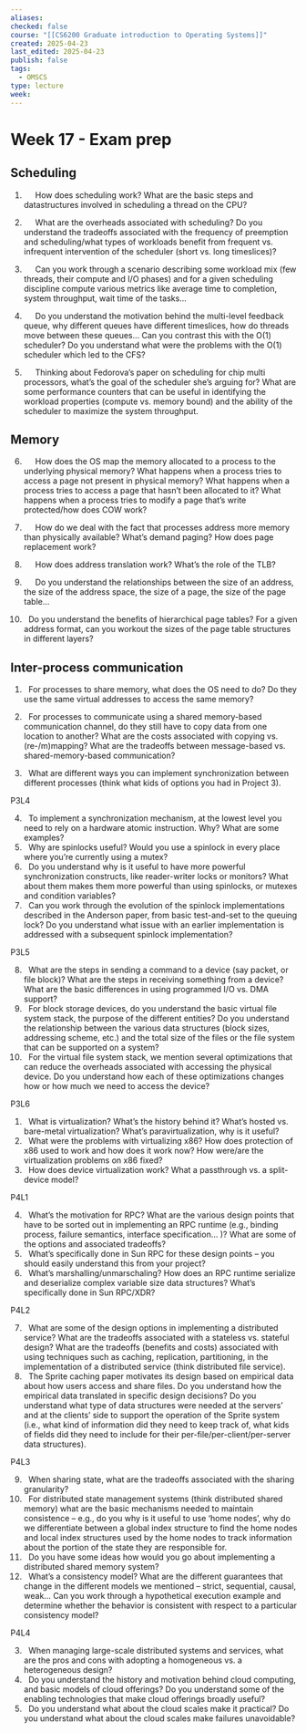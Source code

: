 ```yaml
---
aliases: 
checked: false
course: "[[CS6200 Graduate introduction to Operating Systems]]"
created: 2025-04-23
last_edited: 2025-04-23
publish: false
tags:
  - OMSCS
type: lecture
week:
---
```

# Week 17 - Exam prep

## Scheduling

1.      How does scheduling work? What are the basic steps and datastructures involved in scheduling a thread on the CPU?

2.      What are the overheads associated with scheduling? Do you understand the tradeoffs associated with the frequency of preemption and scheduling/what types of workloads benefit from frequent vs. infrequent intervention of the scheduler (short vs. long timeslices)?

3.      Can you work through a scenario describing some workload mix (few threads, their compute and I/O phases) and for a given scheduling discipline compute various metrics like average time to completion, system throughput, wait time of the tasks…

4.      Do you understand the motivation behind the multi-level feedback queue, why different queues have different timeslices, how do threads move between these queues… Can you contrast this with the O(1) scheduler? Do you understand what were the problems with the O(1) scheduler which led to the CFS?

5.      Thinking about Fedorova’s paper on scheduling for chip multi processors, what’s the goal of the scheduler she’s arguing for? What are some performance counters that can be useful in identifying the workload properties (compute vs. memory bound) and the ability of the scheduler to maximize the system throughput.

## Memory

6.      How does the OS map the memory allocated to a process to the underlying physical memory? What happens when a process tries to access a page not present in physical memory? What happens when a process tries to access a page that hasn’t been allocated to it? What happens when a process tries to modify a page that’s write protected/how does COW work?

7.      How do we deal with the fact that processes address more memory than physically available? What’s demand paging? How does page replacement work?

8.      How does address translation work? What’s the role of the TLB?

9.      Do you understand the relationships between the size of an address, the size of the address space, the size of a page, the size of the page table…   

10.   Do you understand the benefits of hierarchical page tables? For a given address format, can you workout the sizes of the page table structures in different layers?

## Inter-process communication

1.   For processes to share memory, what does the OS need to do? Do they use the same virtual addresses to access the same memory?

2.   For processes to communicate using a shared memory-based communication channel, do they still have to copy data from one location to another? What are the costs associated with copying vs. (re-/m)mapping? What are the tradeoffs between message-based vs. shared-memory-based communication?

3.   What are different ways you can implement synchronization between different processes (think what kids of options you had in Project 3).

P3L4

4.   To implement a synchronization mechanism, at the lowest level you need to rely on a hardware atomic instruction. Why? What are some examples?
5.   Why are spinlocks useful? Would you use a spinlock in every place where you’re currently using a mutex?
6.   Do you understand why is it useful to have more powerful synchronization constructs, like reader-writer locks or monitors? What about them makes them more powerful than using spinlocks, or mutexes and condition variables?
7.   Can you work through the evolution of the spinlock implementations described in the Anderson paper, from basic test-and-set to the queuing lock? Do you understand what issue with an earlier implementation is addressed with a subsequent spinlock implementation?

P3L5

8.   What are the steps in sending a command to a device (say packet, or file block)? What are the steps in receiving something from a device? What are the basic differences in using programmed I/O vs. DMA support?
9.   For block storage devices, do you understand the basic virtual file system stack, the purpose of the different entities? Do you understand the relationship between the various data structures (block sizes, addressing scheme, etc.) and the total size of the files or the file system that can be supported on a system?
10.   For the virtual file system stack, we mention several optimizations that can reduce the overheads associated with accessing the physical device. Do you understand how each of these optimizations changes how or how much we need to access the device?

P3L6

1.   What is virtualization? What’s the history behind it? What’s hosted vs. bare-metal virtualization? What’s paravirtualization, why is it useful?
2.   What were the problems with virtualizing x86? How does protection of x86 used to work and how does it work now? How were/are the virtualization problems on x86 fixed?
3.   How does device virtualization work? What a passthrough vs. a split-device model?

P4L1

4.   What’s the motivation for RPC? What are the various design points that have to be sorted out in implementing an RPC runtime (e.g., binding process, failure semantics, interface specification… )? What are some of the options and associated tradeoffs?
5.   What’s specifically done in Sun RPC for these design points – you should easily understand this from your project?
6.   What’s marshalling/unmarschaling? How does an RPC runtime serialize and deserialize complex variable size data structures? What’s specifically done in Sun RPC/XDR?

P4L2

7.   What are some of the design options in implementing a distributed service? What are the tradeoffs associated with a stateless vs. stateful design? What are the tradeoffs (benefits and costs) associated with using techniques such as caching, replication, partitioning, in the implementation of a distributed service (think distributed file service).
8.   The Sprite caching paper motivates its design based on empirical data about how users access and share files. Do you understand how the empirical data translated in specific design decisions? Do you understand what type of data structures were needed at the servers’ and at the clients’ side to support the operation of the Sprite system (i.e., what kind of information did they need to keep track of, what kids of fields did they need to include for their per-file/per-client/per-server data structures).

P4L3

9.   When sharing state, what are the tradeoffs associated with the sharing granularity?
10.   For distributed state management systems (think distributed shared memory) what are the basic mechanisms needed to maintain consistence – e.g., do you why is it useful to use ‘home nodes’, why do we differentiate between a global index structure to find the home nodes and local index structures used by the home nodes to track information about the portion of the state they are responsible for.
11.   Do you have some ideas how would you go about implementing a distributed shared memory system?
12.   What’s a consistency model? What are the different guarantees that change in the different models we mentioned – strict, sequential, causal, weak… Can you work through a hypothetical execution example and determine whether the behavior is consistent with respect to a particular consistency model?

P4L4

3.   When managing large-scale distributed systems and services, what are the pros and cons with adopting a homogeneous vs. a heterogeneous design?
4.   Do you understand the history and motivation behind cloud computing, and basic models of cloud offerings? Do you understand some of the enabling technologies that make cloud offerings broadly useful?
5.   Do you understand what about the cloud scales make it practical? Do you understand what about the cloud scales make failures unavoidable?